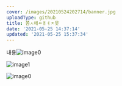 ```yaml
---
cover: /images/20210524202714/banner.jpg
uploadType: github
title: 쫌ㅅ애ㅛㅐㅕㅈ뭇
date: '2021-05-25 14:37:14'
updated: '2021-05-25 15:37:34'
---
```

내용![image0](https://raravel.github.io/images/20210525143714/image0.png)

![image1](https://raravel.github.io/images/20210525143714/image1.png)

![image0](/images/20210525143714/image0.png)